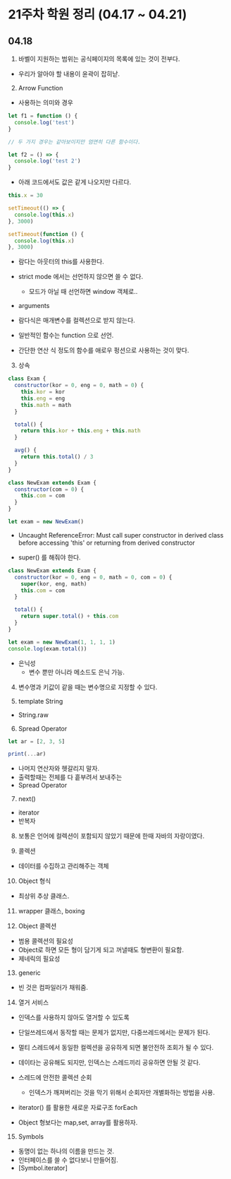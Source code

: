 # 21주차 학원 정리 (04.17 ~ 04.21)

## 04.18

1. 바벨이 지원하는 범위는 공식페이지의 목록에 있는 것이 전부다.

- 우리가 알아야 할 내용이 윤곽이 잡히낟.

2. Arrow Function

- 사용하는 의미와 경우

```javascript
let f1 = function () {
  console.log('test')
}

// 두 가지 경우는 같아보이지만 엄연히 다른 함수이다.

let f2 = () => {
  console.log('test 2')
}
```

- 아래 코드에서도 값은 같게 나오지만 다르다.

```javascript
this.x = 30

setTimeout(() => {
  console.log(this.x)
}, 3000)

setTimeout(function () {
  console.log(this.x)
}, 3000)
```

- 람다는 아웃터의 this를 사용한다.

- strict mode 에서는 선언하지 않으면 쓸 수 없다.

  - 모드가 아닐 때 선언하면 window 객체로..

- arguments
- 람다식은 매개변수를 컬렉션으로 받지 않는다.

- 일반적인 함수는 function 으로 선언.
- 간단한 연산 식 정도의 함수를 애로우 펑션으로 사용하는 것이 맞다.

3. 상속

```javascript
class Exam {
  constructor(kor = 0, eng = 0, math = 0) {
    this.kor = kor
    this.eng = eng
    this.math = math
  }

  total() {
    return this.kor + this.eng + this.math
  }

  avg() {
    return this.total() / 3
  }
}

class NewExam extends Exam {
  constructor(com = 0) {
    this.com = com
  }
}

let exam = new NewExam()
```

- Uncaught ReferenceError: Must call super constructor in derived class before accessing 'this' or returning from derived constructor

- super() 를 해줘야 한다.

```javascript
class NewExam extends Exam {
  constructor(kor = 0, eng = 0, math = 0, com = 0) {
    super(kor, eng, math)
    this.com = com
  }

  total() {
    return super.total() + this.com
  }
}

let exam = new NewExam(1, 1, 1, 1)
console.log(exam.total())
```

- 은닉성
  - 변수 뿐만 아니라 메소드도 은닉 가능.

4. 변수명과 키값이 같을 때는 변수명으로 지정할 수 있다.

5. template String

- String.raw

6. Spread Operator

```js
let ar = [2, 3, 5]

print(...ar)
```

- 나머지 연산자와 헷갈리지 말자.
- 출력할때는 전체를 다 흩부려서 보내주는
- Spread Operator

7. next()

- iterator
- 반복자

8. 보통은 언어에 컬렉션이 포함되지 않았기 때문에 한때 자바의 자랑이였다.

9. 콜렉션

- 데이터를 수집하고 관리해주는 객체

10. Object 형식

- 최상위 추상 클래스.

11. wrapper 클래스, boxing

12. Object 콜렉션

- 범용 콜렉션의 필요성
- Object로 하면 모든 형이 담기게 되고 꺼낼때도 형변환이 필요함.
- 제네릭의 필요성

13. generic

- 빈 것은 컴파일러가 채워줌.

14. 열거 서비스

- 인덱스를 사용하지 않아도 열거할 수 있도록
- 단일쓰레드에서 동작할 때는 문제가 없지만, 다중쓰레드에서는 문제가 된다.
- 멀티 스레드에서 동일한 컬렉션을 공유하게 되면 불안전하 조회가 될 수 있다.

- 데이타는 공유해도 되지만, 인덱스는 스레드끼리 공유하면 안될 것 같다.
- 스레드에 안전한 콜렉션 순회

  - 인덱스가 깨져버리는 것을 막기 위해서 순회자만 개별화하는 방법을 사용.

- iterator() 를 활용한 새로운 자료구조 forEach

- Object 형보다는 map,set, array를 활용하자.

15. Symbols

- 동명이 없는 하나의 이름을 만드는 것.
- 인터페이스를 쓸 수 없다보니 만들어짐.
- [Symbol.iterator]
